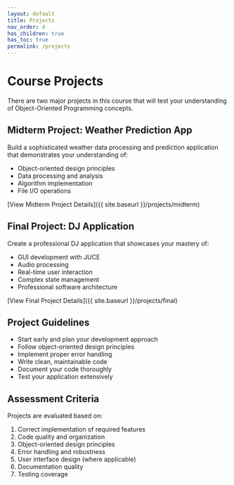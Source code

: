 ```yaml
---
layout: default
title: Projects
nav_order: 4
has_children: true
has_toc: true
permalink: /projects
---
```


# Course Projects

There are two major projects in this course that will test your understanding of Object-Oriented Programming concepts.

## Midterm Project: Weather Prediction App

Build a sophisticated weather data processing and prediction application that demonstrates your understanding of:

- Object-oriented design principles
- Data processing and analysis
- Algorithm implementation
- File I/O operations

[View Midterm Project Details]({{ site.baseurl }}/projects/midterm)

## Final Project: DJ Application

Create a professional DJ application that showcases your mastery of:

- GUI development with JUCE
- Audio processing
- Real-time user interaction
- Complex state management
- Professional software architecture

[View Final Project Details]({{ site.baseurl }}/projects/final)

## Project Guidelines

- Start early and plan your development approach
- Follow object-oriented design principles
- Implement proper error handling
- Write clean, maintainable code
- Document your code thoroughly
- Test your application extensively

## Assessment Criteria

Projects are evaluated based on:

1. Correct implementation of required features
2. Code quality and organization
3. Object-oriented design principles
4. Error handling and robustness
5. User interface design (where applicable)
6. Documentation quality
7. Testing coverage
